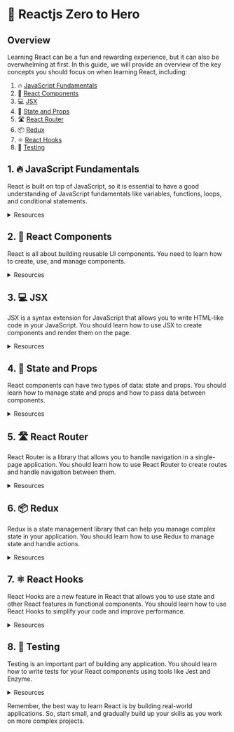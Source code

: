 # 🚀 Reactjs Zero to Hero

## Overview

Learning React can be a fun and rewarding experience, but it can also be overwhelming at first. In this guide, we will provide an overview of the key concepts you should focus on when learning React, including:

1. 🔥 [JavaScript Fundamentals](#1--javascript-fundamentals)
2. 🎨 [React Components](#2--react-components)
3. 💻 [JSX](#3--jsx)
4. 🎁 [State and Props](#4--state-and-props)
5. 🛣️ [React Router](#5--react-router)
6. 📦 [Redux](#6--redux)
7. ⚛️ [React Hooks](#7--react-hooks)
8. 🧪 [Testing](#8--testing)

## 1. 🔥 JavaScript Fundamentals

React is built on top of JavaScript, so it is essential to have a good understanding of JavaScript fundamentals like variables, functions, loops, and conditional statements.

<details>
   <summary>Resources</summary>

-   FreeCodeCamp: https://www.freecodecamp.org/learn/javascript-algorithms-and-data-structures/
-   Codecademy: https://www.codecademy.com/learn/introduction-to-javascript
-   W3Schools: https://www.w3schools.com/js/default.asp

</details>

## 2. 🎨 React Components

React is all about building reusable UI components. You need to learn how to create, use, and manage components.

<details>
   <summary>Resources</summary>

-   React official documentation: https://react.dev/learn
-   FreeCodeCamp: https://www.freecodecamp.org/news/react-components-explained/
-   Udemy: https://www.udemy.com/topic/react-component/

</details>

## 3. 💻 JSX

JSX is a syntax extension for JavaScript that allows you to write HTML-like code in your JavaScript. You should learn how to use JSX to create components and render them on the page.

<details>
   <summary>Resources</summary>

-   React official documentation: https://reactjs.org/docs/introducing-jsx.html
-   FreeCodeCamp: https://www.freecodecamp.org/news/react-jsx-explained/
-   Codecademy: https://www.codecademy.com/learn/react-101/modules/react-jsx-u/cheatsheet

   </details>

## 4. 🎁 State and Props

React components can have two types of data: state and props. You should learn how to manage state and props and how to pass data between components.

<details>
   <summary>Resources</summary>

-   React official documentation: https://reactjs.org/docs/state-and-lifecycle.html
-   FreeCodeCamp: https://www.freecodecamp.org/news/react-state-explained/
-   Scrimba: https://scrimba.com/learn/reactprops

 </details>

## 5. 🛣️ React Router

React Router is a library that allows you to handle navigation in a single-page application. You should learn how to use React Router to create routes and handle navigation between them.

 <details>
   <summary>Resources</summary>

-   React Router official documentation: https://reactrouter.com/web/guides/quick-start
-   FreeCodeCamp: https://www.freecodecamp.org/news/react-router-tutorial/
-   Pluralsight: https://www.pluralsight.com/courses/react-router-redux

 </details>

## 6. 📦 Redux

Redux is a state management library that can help you manage complex state in your application. You should learn how to use Redux to manage state and handle actions.

   <details>
   <summary>Resources</summary>

-   Redux official documentation: https://redux.js.org/introduction/getting-started
-   FreeCodeCamp: https://www.freecodecamp.org/news/what-is-redux-and-how-to-use-it-in-react-app/
-   Udemy: https://www.udemy.com/topic/redux/

   </details>

## 7. ⚛️ React Hooks

React Hooks are a new feature in React that allows you to use state and other React features in functional components. You should learn how to use React Hooks to simplify your code and improve performance.

<details>
   <summary>Resources</summary>

-   React official documentation: https://reactjs.org/docs/hooks-intro.html
-   FreeCodeCamp: https://www.freecodecamp.org/news/react-hooks-tutorial-for-beginners/
-   Scrimba: https://scrimba.com/learn/reacthooks

   </details>

## 8. 🧪 Testing

Testing is an important part of building any application. You should learn how to write tests for your React components using tools like Jest and Enzyme.

<details>
   <summary>Resources</summary>

-   Jest official documentation: https://jestjs.io/docs/getting-started
-   Enzyme official documentation: https://enzymejs.github.io/enzyme/docs/guid
-   FreeCodeCamp: https://www.freecodecamp.org/news/testing-react-hooks

</details>

Remember, the best way to learn React is by building real-world applications. So, start small, and gradually build up your skills as you work on more complex projects.
